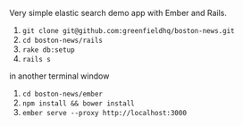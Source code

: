 Very simple elastic search demo app with Ember and Rails.


1.  `git clone git@github.com:greenfieldhq/boston-news.git`
1.  `cd boston-news/rails`
1.  `rake db:setup`
1.  `rails s`

in another terminal window

1.  `cd boston-news/ember`
1.  `npm install && bower install`
1.  `ember serve --proxy http://localhost:3000`
